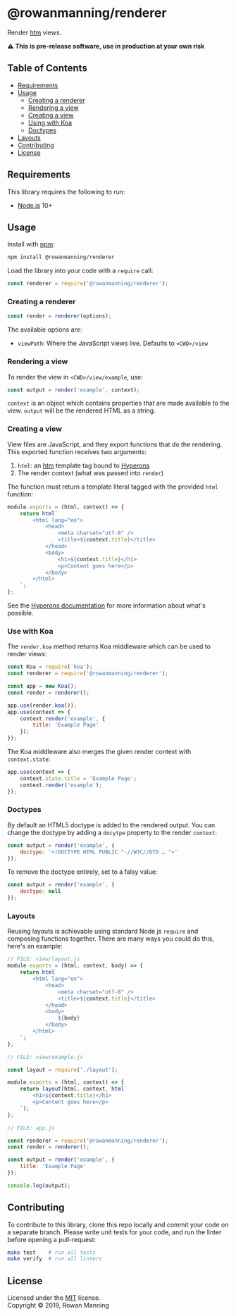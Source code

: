 
# @rowanmanning/renderer

Render [htm](https://github.com/developit/htm) views.

**:warning: This is pre-release software, use in production at your own risk**


## Table of Contents

  * [Requirements](#requirements)
  * [Usage](#usage)
    * [Creating a renderer](#creating-a-renderer)
    * [Rendering a view](#rendering-a-view)
    * [Creating a view](#creating-a-view)
    * [Using with Koa](#doctypes)
    * [Doctypes](#doctypes)
  * [Layouts](#layouts)
  * [Contributing](#contributing)
  * [License](#license)


## Requirements

This library requires the following to run:

  * [Node.js](https://nodejs.org/) 10+


## Usage

Install with [npm](https://www.npmjs.com/):

```sh
npm install @rowanmanning/renderer
```

Load the library into your code with a `require` call:

```js
const renderer = require('@rowanmanning/renderer');
```

### Creating a renderer

```js
const render = renderer(options);
```

The available options are:

  - `viewPath`: Where the JavaScript views live. Defaults to `<CWD>/view`

### Rendering a view

To render the view in `<CWD>/view/example`, use:

```js
const output = render('example', context);
```

`context` is an object which contains properties that are made available to the view. `output` will be the rendered HTML as a string.

### Creating a view

View files are JavaScript, and they export functions that do the rendering. This exported function receives two arguments:

  1. `html`: an [htm](https://github.com/developit/htm) template tag bound to [Hyperons](https://github.com/i-like-robots/hyperons)
  2. The render context (what was passed into `render`)

The function must return a template literal tagged with the provided `html` function:

```js
module.exports = (html, context) => {
	return html`
		<html lang="en">
			<head>
				<meta charset="utf-8" />
				<title>${context.title}</title>
			</head>
			<body>
				<h1>${context.title}</h1>
				<p>Content goes here</p>
			</body>
		</html>
	`;
};
```

See the [Hyperons documentation](https://github.com/i-like-robots/hyperons) for more information about what's possible.

### Use with Koa

The `render.koa` method returns Koa middleware which can be used to render views:

```js
const Koa = require('koa');
const renderer = require('@rowanmanning/renderer');

const app = new Koa();
const render = renderer();

app.use(render.koa());
app.use(context => {
	context.render('example', {
		title: 'Example Page'
	});
});
```

The Koa middleware also merges the given render context with `context.state`:

```js
app.use(context => {
	context.state.title = 'Example Page';
	context.render('example');
});
```

### Doctypes

By default an HTML5 doctype is added to the rendered output. You can change the doctype by adding a `docytpe` property to the render `context`:

```js
const output = render('example', {
	doctype: '<!DOCTYPE HTML PUBLIC "-//W3C//DTD … ">'
});
```

To remove the doctype entirely, set to a falsy value:

```js
const output = render('example', {
	doctype: null
});
```

### Layouts

Reusing layouts is achievable using standard Node.js `require` and composing functions together. There are many ways you could do this, here's an example:

```js
// FILE: view/layout.js
module.exports = (html, context, body) => {
	return html`
		<html lang="en">
			<head>
				<meta charset="utf-8" />
				<title>${context.title}</title>
			</head>
			<body>
				${body}
			</body>
		</html>
	`;
};
```

```js
// FILE: view/example.js

const layout = require('./layout');

module.exports = (html, context) => {
	return layout(html, context, html`
		<h1>${context.title}</h1>
		<p>Content goes here</p>
	`);
};
```

```js
// FILE: app.js

const renderer = require('@rowanmanning/renderer');
const render = renderer();

const output = render('example', {
	title: 'Example Page'
});

console.log(output);
```


## Contributing

To contribute to this library, clone this repo locally and commit your code on a separate branch. Please write unit tests for your code, and run the linter before opening a pull-request:

```sh
make test    # run all tests
make verify  # run all linters
```


## License

Licensed under the [MIT](LICENSE) license.<br/>
Copyright &copy; 2019, Rowan Manning

